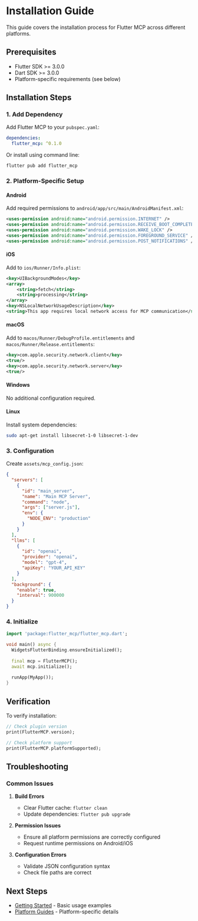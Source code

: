 # Installation Guide

This guide covers the installation process for Flutter MCP across different platforms.

## Prerequisites

- Flutter SDK >= 3.0.0
- Dart SDK >= 3.0.0
- Platform-specific requirements (see below)

## Installation Steps

### 1. Add Dependency

Add Flutter MCP to your `pubspec.yaml`:

```yaml
dependencies:
  flutter_mcp: ^0.1.0
```

Or install using command line:

```bash
flutter pub add flutter_mcp
```

### 2. Platform-Specific Setup

#### Android

Add required permissions to `android/app/src/main/AndroidManifest.xml`:

```xml
<uses-permission android:name="android.permission.INTERNET" />
<uses-permission android:name="android.permission.RECEIVE_BOOT_COMPLETED" />
<uses-permission android:name="android.permission.WAKE_LOCK" />
<uses-permission android:name="android.permission.FOREGROUND_SERVICE" />
<uses-permission android:name="android.permission.POST_NOTIFICATIONS" />
```

#### iOS

Add to `ios/Runner/Info.plist`:

```xml
<key>UIBackgroundModes</key>
<array>
    <string>fetch</string>
    <string>processing</string>
</array>
<key>NSLocalNetworkUsageDescription</key>
<string>This app requires local network access for MCP communication</string>
```

#### macOS

Add to `macos/Runner/DebugProfile.entitlements` and `macos/Runner/Release.entitlements`:

```xml
<key>com.apple.security.network.client</key>
<true/>
<key>com.apple.security.network.server</key>
<true/>
```

#### Windows

No additional configuration required.

#### Linux

Install system dependencies:

```bash
sudo apt-get install libsecret-1-0 libsecret-1-dev
```

### 3. Configuration

Create `assets/mcp_config.json`:

```json
{
  "servers": [
    {
      "id": "main_server",
      "name": "Main MCP Server",
      "command": "node",
      "args": ["server.js"],
      "env": {
        "NODE_ENV": "production"
      }
    }
  ],
  "llms": [
    {
      "id": "openai",
      "provider": "openai",
      "model": "gpt-4",
      "apiKey": "YOUR_API_KEY"
    }
  ],
  "background": {
    "enable": true,
    "interval": 900000
  }
}
```

### 4. Initialize

```dart
import 'package:flutter_mcp/flutter_mcp.dart';

void main() async {
  WidgetsFlutterBinding.ensureInitialized();
  
  final mcp = FlutterMCP();
  await mcp.initialize();
  
  runApp(MyApp());
}
```

## Verification

To verify installation:

```dart
// Check plugin version
print(FlutterMCP.version);

// Check platform support
print(FlutterMCP.platformSupported);
```

## Troubleshooting

### Common Issues

1. **Build Errors**
   - Clear Flutter cache: `flutter clean`
   - Update dependencies: `flutter pub upgrade`

2. **Permission Issues**
   - Ensure all platform permissions are correctly configured
   - Request runtime permissions on Android/iOS

3. **Configuration Errors**
   - Validate JSON configuration syntax
   - Check file paths are correct

## Next Steps

- [Getting Started](getting-started.md) - Basic usage examples
- [Platform Guides](../platform/README.md) - Platform-specific details